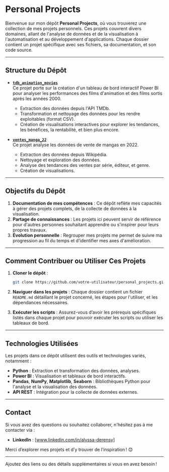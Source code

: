 # Personal Projects

Bienvenue sur mon dépôt **Personal Projects**, où vous trouverez une collection de mes projets personnels. Ces projets couvrent divers domaines, allant de l'analyse de données et de la visualisation à l'automatisation et au développement d'applications. Chaque dossier contient un projet spécifique avec ses fichiers, sa documentation, et son code source.

---

## Structure du Dépôt

- **[`tdb_animation_movies`](./tdb_animation_movies)**  
  Ce projet porte sur la création d'un tableau de bord interactif Power BI pour analyser les performances des films d'animation et des films sortis après les années 2000.  
  - Extraction des données depuis l'API TMDb.  
  - Transformation et nettoyage des données pour les rendre exploitables (format CSV).  
  - Création de visualisations interactives pour explorer les tendances, les bénéfices, la rentabilité, et bien plus encore.  

- **[`ventes_manga_22`](./ventes_manga_22)**  
  Ce projet analyse les données de vente de mangas en 2022.
  - Extraction des données depuis Wikipédia.  
  - Nettoyage et exploration des données.  
  - Analyse des tendances des ventes par série, éditeur, et genre.  
  - Création de visualisations.

---

## Objectifs du Dépôt

1. **Documentation de mes compétences** : Ce dépôt reflète mes capacités à gérer des projets complets, de la collecte de données à la visualisation.  
2. **Partage de connaissances** : Les projets ici peuvent servir de référence pour d'autres personnes souhaitant apprendre ou s'inspirer pour leurs propres travaux.  
3. **Évolution personnelle** : Regrouper mes projets me permet de suivre ma progression au fil du temps et d’identifier mes axes d'amélioration.

---

## Comment Contribuer ou Utiliser Ces Projets

1. **Cloner le dépôt** :  
   ```bash
   git clone https://github.com/votre-utilisateur/personal_projects.git
   ```

2. **Naviguer dans les projets** : Chaque dossier contient un fichier `README.md` détaillant le projet concerné, les étapes pour l'utiliser, et les dépendances nécessaires.

3. **Exécuter les scripts** : Assurez-vous d’avoir les prérequis spécifiques listés dans chaque projet pour pouvoir exécuter les scripts ou utiliser les tableaux de bord.

---

## Technologies Utilisées

Les projets dans ce dépôt utilisent des outils et technologies variés, notamment :  
- **Python** : Extraction et transformation des données, analyses.  
- **Power BI** : Visualisation et tableaux de bord interactifs.  
- **Pandas**, **NumPy**, **Matplotlib**, **Seaborn** : Bibliothèques Python pour l'analyse et la visualisation des données.  
- **API REST** : Intégration pour la collecte de données externes.  

---

## Contact

Si vous avez des questions ou souhaitez collaborer, n'hésitez pas à me contacter via :  
- **LinkedIn** : [www.linkedin.com/in/alyssa-derensy]  

Merci d’explorer mes projets et d’y trouver de l’inspiration ! 😊

--- 

Ajoutez des liens ou des détails supplémentaires si vous en avez besoin !